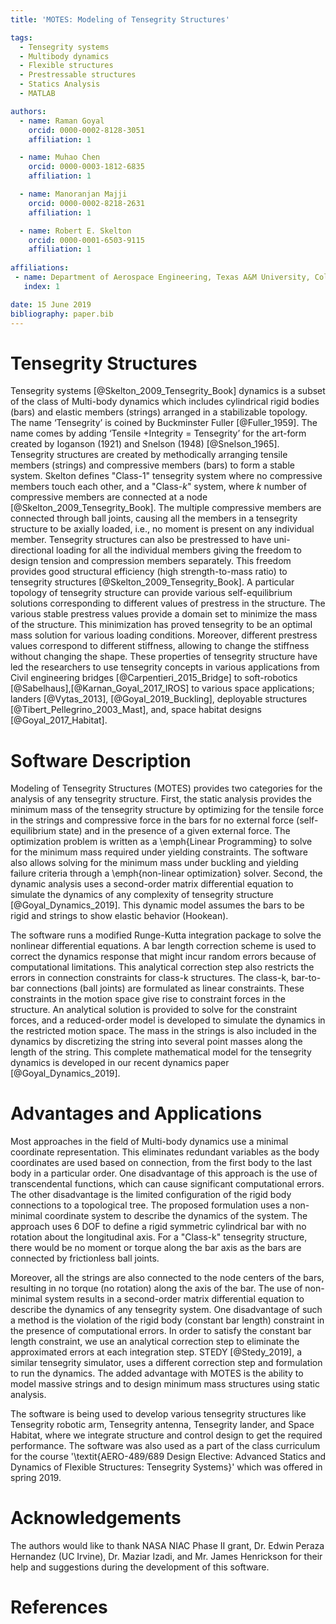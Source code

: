 ```yaml
---
title: 'MOTES: Modeling of Tensegrity Structures'

tags:
  - Tensegrity systems
  - Multibody dynamics
  - Flexible structures
  - Prestressable structures
  - Statics Analysis
  - MATLAB

authors:
  - name: Raman Goyal
    orcid: 0000-0002-8128-3051
    affiliation: 1

  - name: Muhao Chen
    orcid: 0000-0003-1812-6835
    affiliation: 1

  - name: Manoranjan Majji
    orcid: 0000-0002-8218-2631
    affiliation: 1

  - name: Robert E. Skelton
    orcid: 0000-0001-6503-9115
    affiliation: 1
    
affiliations:
 - name: Department of Aerospace Engineering, Texas A&M University, College Station, Texas, USA
   index: 1

date: 15 June 2019
bibliography: paper.bib
---
```


# Tensegrity Structures

Tensegrity systems [@Skelton_2009_Tensegrity_Book] dynamics is a subset of the class of Multi-body dynamics which includes cylindrical rigid bodies (bars) and elastic members (strings) arranged in a stabilizable topology. The name ‘Tensegrity’ is coined by Buckminster Fuller [@Fuller_1959]. The name comes by adding ‘Tensile +Integrity = Tensegrity’ for the art-form created by Ioganson (1921) and Snelson (1948) [@Snelson_1965].  Tensegrity structures are created by methodically arranging tensile members (strings) and compressive members (bars) to form a stable system. Skelton defines "Class-1" tensegrity system where no compressive members touch each other, and a "Class-$k$" system, where $k$ number of compressive members are connected at a node [@Skelton_2009_Tensegrity_Book]. The multiple compressive members are connected through ball joints, causing all the members in a tensegrity structure to be axially loaded, i.e., no moment is present on any individual member. Tensegrity structures can also be prestressed to have uni-directional loading for all the individual members giving the freedom to design tension and compression members separately. This freedom provides good structural efficiency (high strength-to-mass ratio) to tensegrity structures [@Skelton_2009_Tensegrity_Book]. A particular topology of tensegrity structure can provide various self-equilibrium solutions corresponding to different values of prestress in the structure. The various stable prestress values provide a domain set to minimize the mass of the structure. This minimization has proved tensegrity to be an optimal mass solution for various loading conditions. Moreover, different prestress values correspond to different stiffness, allowing to change the stiffness without changing the shape. These properties of tensegrity structure have led the researchers to use tensegrity concepts in various applications from Civil engineering bridges [@Carpentieri_2015_Bridge] to soft-robotics [@Sabelhaus],[@Karnan_Goyal_2017_IROS] to various space applications; landers [@Vytas_2013], [@Goyal_2019_Buckling], deployable structures [@Tibert_Pellegrino_2003_Mast], and, space habitat designs [@Goyal_2017_Habitat].


# Software Description

Modeling of Tensegrity Structures (MOTES) provides two categories for the analysis of any tensegrity structure. First, the static analysis provides the minimum mass of the tensegrity structure by optimizing for the tensile force in the strings and compressive force in the bars for no external force (self-equilibrium state) and in the presence of a given external force. The optimization problem is written as a \emph{Linear Programming} to solve for the minimum mass required under yielding constraints. The software also allows solving for the minimum mass under buckling and yielding failure criteria through a \emph{non-linear optimization} solver. Second, the dynamic analysis uses a second-order matrix differential equation to simulate the dynamics of any complexity of tensegrity structure [@Goyal_Dynamics_2019]. This dynamic model assumes the bars to be rigid and strings to show elastic behavior (Hookean).

The software runs a modified Runge-Kutta integration package to solve the nonlinear differential equations. A bar length correction scheme is used to correct the dynamics response that might incur random errors because of computational limitations. This analytical correction step also restricts the errors in connection constraints for class-k structures. The class-k, bar-to-bar connections (ball joints) are formulated as linear constraints. These constraints in the motion space give rise to constraint forces in the structure. An analytical solution is provided to solve for the constraint forces, and a reduced-order model is developed to simulate the dynamics in the restricted motion space. The mass in the strings is also included in the dynamics by discretizing the string into several point masses along the length of the string. This complete mathematical model for the tensegrity dynamics is developed in our recent dynamics paper [@Goyal_Dynamics_2019]. 

# Advantages and Applications

Most approaches in the field of Multi-body dynamics use a minimal coordinate representation. This eliminates redundant variables as the body coordinates are used based on connection, from the first body to the last body in a particular order. One disadvantage of this approach is the use of transcendental functions, which can cause significant computational errors. The other disadvantage is the limited configuration of the rigid body connections to a topological tree. The proposed formulation uses a non-minimal coordinate system to describe the dynamics of the system. The approach uses 6 DOF to define a rigid symmetric cylindrical bar with no rotation about the longitudinal axis. For a "Class-k" tensegrity structure, there would be no moment or torque along the bar axis as the bars are connected by frictionless ball joints. 

Moreover, all the strings are also connected to the node centers of the bars, resulting in no torque (no rotation) along the axis of the bar. The use of non-minimal system results in a second-order matrix differential equation to describe the dynamics of any tensegrity system. One disadvantage of such a method is the violation of the rigid body (constant bar length) constraint in the presence of computational errors. In order to satisfy the constant bar length constraint, we use an analytical correction step to eliminate the approximated errors at each integration step. STEDY [@Stedy_2019], a similar tensegrity simulator, uses a different correction step and formulation to run the dynamics. The added advantage with MOTES is the ability to model massive strings and to design minimum mass structures using static analysis.

The software is being used to develop various tensegrity structures like Tensegrity robotic arm, Tensegrity antenna, Tensegrity lander, and Space Habitat, where we integrate structure and control design to get the required performance.
The software was also used as a part of the class curriculum for the course '\textit{AERO-489/689 Design Elective: Advanced Statics and Dynamics of Flexible Structures: Tensegrity Systems}' which was offered in spring 2019.

# Acknowledgements

The authors would like to thank NASA NIAC Phase II grant, Dr. Edwin Peraza Hernandez (UC Irvine), Dr. Maziar Izadi, and Mr. James Henrickson for their help and suggestions during the development of this software. 

# References

<!--Please contact the authors at ramaniitrgoyal92@tamu.edu, muhaochen@tamu.edu, mmajji@tamu.edu or bobskelton@tamu.edu for a copy of the submitted paper. -->
<!-- # - name: Assistant Professor, Director of LASR Laboratory, Texas A&M University #   index: 2 -->
<!-- # - name: TEES Eminent Professor, Member National Academy of Engineering, Texas A&M University #   index: 3 -->
